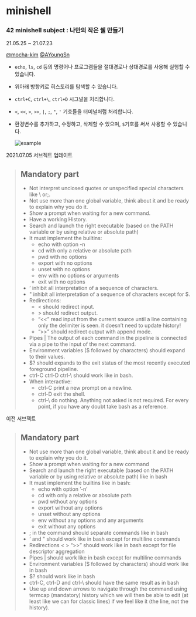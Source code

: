 # minishell

### 42 minishell subject : 나만의 작은 쉘 만들기

21.05.25 ~ 21.07.23

[@mocha-kim](https://github.com/mocha-kim) [@AYoungSn](https://github.com/AYoungSn)

- `echo`, `ls`, `cd` 등의 명령어나 프로그램들을 절대경로나 상대경로를 사용해 실행할 수 있습니다.
- 위아래 방향키로 히스토리를 탐색할 수 있습니다.
- `ctrl+C`, `ctrl+\`, `ctrl+D` 시그널을 처리합니다.
- `<`, `<<`, `>`, `>>`, `|`, `;`, `"`, `'` 기호들을 터미널처럼 처리합니다.
- 환경변수를 추가하고, 수정하고, 삭제할 수 있으며, `$`기호를 써서 사용할 수 있습니다.

  ![example](https://github.com/mocha-kim/minishell/blob/main/example.gif)

2021.07.05 서브젝트 업데이트
> ## Mandatory part 
> 
> - Not interpret unclosed quotes or unspecified special characters like \ or;.
> - Not use more than one global variable, think about it and be ready to explain why you do it.
> - Show a prompt when waiting for a new command.
> - Have a working History.
> - Search and launch the right executable (based on the PATH variable or by using relative or absolute path)
> - It must implement the builtins:
>   - echo with option -n
>   - cd with only a relative or absolute path
>   - pwd with no options
>   - export with no options
>   - unset with no options
>   - env with no options or arguments
>   - exit with no options
> - ’ inhibit all interpretation of a sequence of characters.
> - " inhibit all interpretation of a sequence of characters except for $.
> - Redirections:
>   - < should redirect input.
>   - \> should redirect output.
>   - “<<” read input from the current source until a line containing only the delimiter is seen. it doesn’t need to update history!
>   - “>>” should redirect output with append mode.
> - Pipes | The output of each command in the pipeline is connected via a pipe to the input of the next command.
> - Environment variables ($ followed by characters) should expand to their values.
> - $? should expands to the exit status of the most recently executed foreground pipeline.
> - ctrl-C ctrl-D ctrl-\ should work like in bash.
> - When interactive:
>   - ctrl-C print a new prompt on a newline.
>   - ctrl-D exit the shell.
>   - ctrl-\ do nothing.
> Anything not asked is not required.
> For every point, if you have any doubt take bash as a reference.


이전 서브젝트
> ## Mandatory part 
>
> - Not use more than one global variable, think about it and be ready to explain why you do it.
> - Show a prompt when waiting for a new command
> - Search and launch the right executable (based on the PATH variable or by using relative or absolute path) like in bash
> - It must implement the builtins like in bash:
>   - echo with option ’-n’
>   - cd with only a relative or absolute path
>   - pwd without any options
>   - export without any options
>   - unset without any options
>   - env without any options and any arguments
>   - exit without any options
> - ; in the command should separate commands like in bash
> - ’ and " should work like in bash except for multiline commands
> - Redirections < > “>>” should work like in bash except for file descriptor aggregation
> - Pipes | should work like in bash except for multiline commands
> - Environment variables ($ followed by characters) should work like in bash
> - $? should work like in bash
> - ctrl-C, ctrl-D and ctrl-\ should have the same result as in bash
> - Use up and down arrows to navigate through the command using termcap (mandatory) history which we will then be able to edit (at least like we can for classic lines) if we feel like it (the line, not the history).
